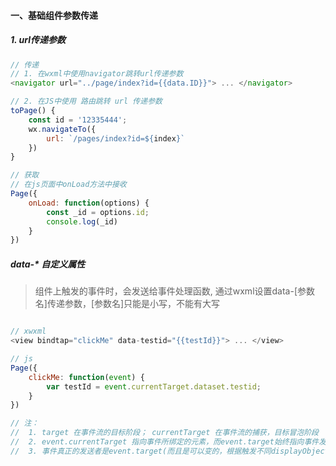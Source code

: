 #### 一、基础组件参数传递

##### 1. url传递参数  

```js
// 传递
// 1. 在wxml中使用navigator跳转url传递参数 
<navigator url="../page/index?id={{data.ID}}"> ... </navigator>

// 2. 在JS中使用 路由跳转 url 传递参数
toPage() {
    const id = '12335444';
    wx.navigateTo({
        url: `/pages/index?id=${index}`
    })
}

// 获取
// 在js页面中onLoad方法中接收
Page({
    onLoad: function(options) {
        const _id = options.id;
        console.log(_id)
    }
})

```

##### data-* 自定义属性

> 组件上触发的事件时，会发送给事件处理函数, 通过wxml设置data-[参数名]传递参数，[参数名]只能是小写，不能有大写

```js

// xwxml
<view bindtap="clickMe" data-testid="{{testId}}"> ... </view>

// js
Page({
    clickMe: function(event) {
        var testId = event.currentTarget.dataset.testid;
    }
})

// 注：
//  1. target 在事件流的目标阶段； currentTarget 在事件流的捕获，目标冒泡阶段
//  2. event.currentTarget 指向事件所绑定的元素，而event.target始终指向事件发生时的元素
//  3. 事件真正的发送者是event.target(而且是可以变的，根据触发不同displayObject),注册侦听器的是event.currentTarget
```
